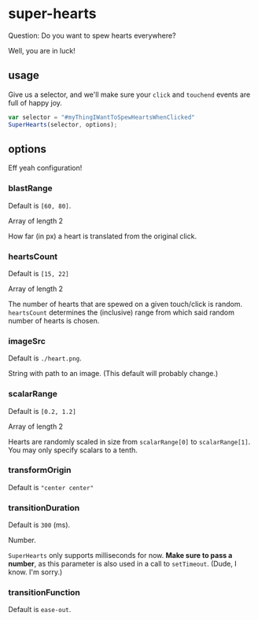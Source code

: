 # super-hearts
Question: Do you want to spew hearts everywhere?

Well, you are in luck! 

## usage
Give us a selector, and we'll make sure your `click` and `touchend` events are full of happy joy.

```javascript
var selector = "#myThingIWantToSpewHeartsWhenClicked"
SuperHearts(selector, options);
```

## options
Eff yeah configuration!

### blastRange
Default is `[60, 80]`.

Array of length 2

How far (in px) a heart is translated from the original click.


### heartsCount
Default is `[15, 22]`

Array of length 2

The number of hearts that are spewed on a given touch/click is random.
`heartsCount` determines the (inclusive) range from which said random number of hearts is chosen.


### imageSrc
Default is `./heart.png`. 

String with path to an image. 
(This default will probably change.)


### scalarRange
Default is `[0.2, 1.2]`

Array of length 2

Hearts are randomly scaled in size from `scalarRange[0]` to `scalarRange[1]`. You may only specify scalars to a tenth.


### transformOrigin
Default is `"center center"`


### transitionDuration
Default is `300` (ms).

Number.

`SuperHearts` only supports milliseconds for now. **Make sure to pass a number**, as this parameter is also used in a call to `setTimeout`. (Dude, I know. I'm sorry.)


### transitionFunction
Default is `ease-out`.